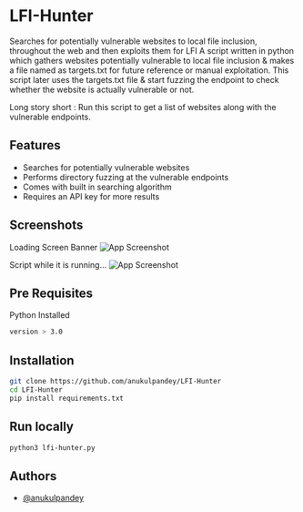 # LFI-Hunter
Searches for potentially vulnerable websites to local file inclusion, throughout the web and then exploits them for LFI
A script written in python which gathers websites potentially vulnerable to local file inclusion & makes a file named as targets.txt  for future reference or manual exploitation. This script later uses the targets.txt file & start fuzzing the endpoint to check whether the website is actually vulnerable or not.

Long story short : Run this script to get a list of websites along with the vulnerable endpoints.

## Features

- Searches for potentially vulnerable websites
- Performs directory fuzzing at the vulnerable endpoints
- Comes with built in searching algorithm
- Requires an API key for more results

  
## Screenshots

Loading Screen Banner
![App Screenshot]('loading.jpeg')

Script while it is running...
![App Screenshot]('run.jpeg')
## Pre Requisites

Python Installed

```bash
version > 3.0
```

## Installation
```bash
git clone https://github.com/anukulpandey/LFI-Hunter
cd LFI-Hunter
pip install requirements.txt
```
## Run locally
```bash
python3 lfi-hunter.py
```

## Authors

- [@anukulpandey](https://www.github.com/anukulpandey)

  
